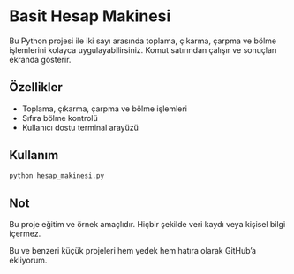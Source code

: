 # Basit Hesap Makinesi

Bu Python projesi ile iki sayı arasında toplama, çıkarma, çarpma ve bölme işlemlerini kolayca uygulayabilirsiniz. Komut satırından çalışır ve sonuçları ekranda gösterir.

## Özellikler

- Toplama, çıkarma, çarpma ve bölme işlemleri
- Sıfıra bölme kontrolü
- Kullanıcı dostu terminal arayüzü

## Kullanım

```bash
python hesap_makinesi.py
```

## Not

Bu proje eğitim ve örnek amaçlıdır. Hiçbir şekilde veri kaydı veya kişisel bilgi içermez.

Bu ve benzeri küçük projeleri hem yedek hem hatıra olarak GitHub’a ekliyorum.
